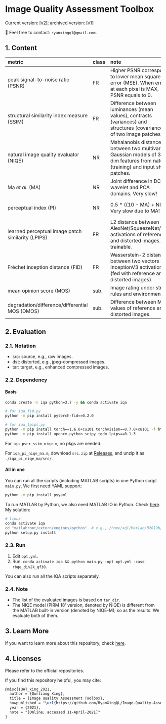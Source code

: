 # Image Quality Assessment Toolbox

Current version: [v2]; archived version: [[v1]](https://github.com/RyanXingQL/Image-Quality-Assessment-Toolbox/tree/1067537dab42509ef4b3cbd55c66a326a1d8dc7a)

:e-mail: Feel free to contact: `ryanxingql@gmail.com`.

## 1. Content

|metric|class|note|better|range|ref|platform|
|:-|:-|:-|:-|:-|:-|:-|
|peak signal-to-noise ratio (PSNR)|FR|Higher PSNR corresponds to lower mean squared error (MSE). When error at each pixel is MAX, PSNR equals to 0.|higher|[0, inf)|[[WIKI]](https://en.wikipedia.org/wiki/Peak_signal-to-noise_ratio)|MATLAB|
|structural similarity index measure (SSIM)|FR|Difference between luminances (mean values), contrasts (variances) and structures (covariances) of two image patches.|higher|(?, 1]|[[WIKI]](https://en.wikipedia.org/wiki/Structural_similarity)|MATLAB|
|natural image quality evaluator (NIQE)|NR|Mahalanobis distance between two multivariate Gaussian models of 36-dim features from natural (training) and input sharp patches.|lower|[0, ?)|[[MATLAB]](https://www.mathworks.com/help/images/ref/niqe.html) [[paper]](https://ieeexplore.ieee.org/document/6353522)|MATLAB|
|Ma *et al.* (MA)|NR|Joint difference in DCT, wavelet and PCA domains. Very slow!|higher|[0, 10]|[[official repo]](https://github.com/chaoma99/sr-metric) [[paper]](https://arxiv.org/abs/1612.05890)|MATLAB|
|perceptual index (PI)|NR|0.5 * ((10 - MA) + NIQE). Very slow due to MA!|lower|[0, ?)|[[official repo]](https://github.com/roimehrez/PIRM2018) [[paper]](https://arxiv.org/abs/1809.07517)|MATLAB|
|learned perceptual image patch similarity (LPIPS)|FR|L2 distance between AlexNet/SqueezeNet/VGG activations of reference and distorted images. trainable.|lower|[0, ?)|[[official repo]](https://github.com/richzhang/PerceptualSimilarity)|PYTORCH|
|Fréchet inception distance (FID)|FR|Wasserstein-2 distance between two vectors of InceptionV3 activations (fed with reference and distorted images).|lower|[0, ?)|[[official repo]](https://github.com/mseitzer/pytorch-fid) [[paper]](https://arxiv.org/abs/1706.08500)|PYTORCH|
|mean opinion score (MOS)|sub.|Image rating under strict rules and environment.|higher|[0, 100]|[[BT.500]](https://www.itu.int/rec/R-REC-BT.500/)|human|
|degradation/difference/differential MOS (DMOS)|sub.|Difference between MOS values of reference and distorted images.|lower|[0, 100]|[[src1]](https://ieeexplore.ieee.org/stamp/stamp.jsp?arnumber=762345)  [[src2]](https://videoclarity.com/PDF/WPUnderstandingJNDMOSPSNR.pdf)|human|

## 2. Evaluation

### 2.1. Notation

- src: source, e.g., raw images.
- dst: distorted, e.g., jpeg-compressed images.
- tar: target, e.g., enhanced compressed images.

### 2.2. Dependency

#### Basis

```bash
conda create -n iqa python=3.7 -y && conda activate iqa

# for iqa_fid.py
python -m pip install pytorch-fid==0.2.0

# for iqa_lpips.py
python -m pip install torch==1.6.0+cu101 torchvision==0.7.0+cu101 -f https://download.pytorch.org/whl/torch_stable.html
python -m pip install opencv-python scipy tqdm lpips==0.1.3
```

For `iqa_psnr_ssim_niqe.m`, no pkgs are needed.

For `iqa_pi_niqe_ma.m`, download `src.zip` at [Releases](https://github.com/RyanXingQL/Image-Quality-Assessment-Toolbox/releases), and unzip it as `./iqa_pi_niqe_ma/src/`.

#### All in one

You can run all the scripts (including MATLAB scripts) in one Python script `main.py`. We first need YAML support:

```bash
python -m pip install pyyaml
```

To run MATLAB by Python, we also need MATLAB IO in Python. Check [here](https://www.mathworks.com/help/matlab/matlab_external/get-started-with-matlab-engine-for-python.html). My solution:

```bash
# linux
conda activate iqa
cd "matlabroot/extern/engines/python"  # e.g., /home/xql/Matlab/R2019b/extern/engines/python
python setup.py install
```

### 2.3. Run

1. Edit `opt.yml`.
2. Run: `conda activate iqa && python main.py -opt opt.yml -case rbqe_div2k_qf30`.

You can also run all the IQA scripts separately.

### 2.4. Note

- The list of the evaluated images is based on `tar_dir`.
- The NIQE model (PIRM 18' version, denoted by NIQE) is different from the MATLAB built-in version (denoted by NIQE-M); so as the results. We evaluate both of them.

## 3. Learn More

If you want to learn more about this repository, check [here](https://github.com/RyanXingQL/Image-Quality-Assessment-Toolbox/wiki).

## 4. Licenses

Please refer to the official repositories.

If you find this repository helpful, you may cite:

```tex
@misc{IQAT_xing_2021,
  author = {Qunliang Xing},
  title = {Image Quality Assessment Toolbox},
  howpublished = "\url{https://github.com/RyanXingQL/Image-Quality-Assessment-Toolbox}",
  year = {2021}, 
  note = "[Online; accessed 11-April-2021]"
}
```
